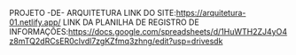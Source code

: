 PROJETO -DE- ARQUITETURA
LINK DO SITE:https://arquitetura-01.netlify.app/
LINK DA PLANILHA DE REGISTRO DE INFORMAÇÕES:https://docs.google.com/spreadsheets/d/1HuWTH2ZJ4yO4z8mTQ2dRCsER0cIvdl7zgKZfmq3zhng/edit?usp=drivesdk
